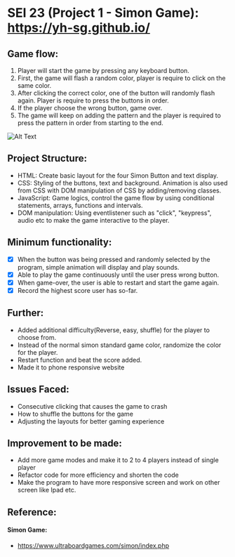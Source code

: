 # SEI 23 (Project 1 - Simon Game): https://yh-sg.github.io/

## Game flow:
1. Player will start the game by pressing any keyboard button.
2. First, the game will flash a random color, player is require to click on the same color. 
3. After clicking the correct color, one of the button will randomly flash again. Player is require to press the buttons in order.
4. If the player choose the wrong button, game over.
5. The game will keep on adding the pattern and the player is required to press the pattern in order from starting to the end.

![Alt Text](https://media.giphy.com/media/ZEaGW1h33vmjJii3xt/giphy.gif)

## Project Structure:
- HTML: Create basic layout for the four Simon Button and text display.
- CSS: Styling of the buttons, text and background. Animation is also used from CSS with DOM manipulation of CSS by adding/removing classes.
- JavaScript: Game logics, control the game flow by using conditional statements, arrays, functions and intervals.
- DOM manipulation: Using eventlistener such as "click", "keypress", audio etc to make the game interactive to the player.

## Minimum functionality:
- [x] When the button was being pressed and randomly selected by the program, simple animation will display and play sounds. 
- [x] Able to play the game continuously until the user press wrong button.
- [x] When game-over, the user is able to restart and start the game again.
- [x] Record the highest score user has so-far.

## Further:
- Added additional difficulty(Reverse, easy, shuffle) for the player to choose from.
- Instead of the normal simon standard game color, randomize the color for the player.
- Restart function and beat the score added.
- Made it to phone responsive website

## Issues Faced:
- Consecutive clicking that causes the game to crash
- How to shuffle the buttons for the game 
- Adjusting the layouts for better gaming experience

## Improvement to be made:
- Add more game modes and make it to 2 to 4 players instead of single player
- Refactor code for more efficiency and shorten the code
- Make the program to have more responsive screen and work on other screen like Ipad etc.

## Reference: 
#### Simon Game: 
- https://www.ultraboardgames.com/simon/index.php
